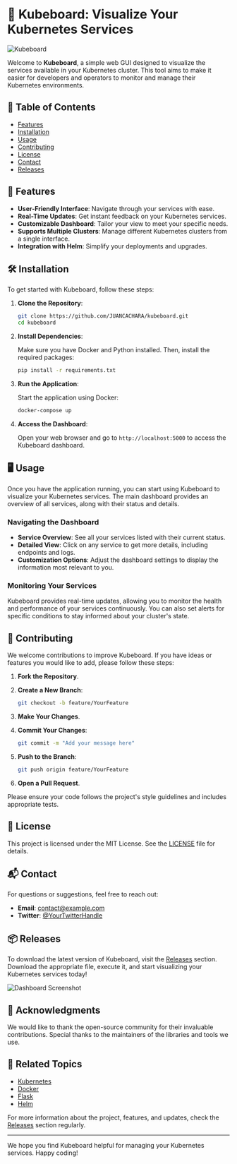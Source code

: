 # 🚀 Kubeboard: Visualize Your Kubernetes Services

![Kubeboard](https://img.shields.io/badge/Kubeboard-Ready-brightgreen)

Welcome to **Kubeboard**, a simple web GUI designed to visualize the services available in your Kubernetes cluster. This tool aims to make it easier for developers and operators to monitor and manage their Kubernetes environments.

## 🌟 Table of Contents

- [Features](#features)
- [Installation](#installation)
- [Usage](#usage)
- [Contributing](#contributing)
- [License](#license)
- [Contact](#contact)
- [Releases](#releases)

## 🌈 Features

- **User-Friendly Interface**: Navigate through your services with ease.
- **Real-Time Updates**: Get instant feedback on your Kubernetes services.
- **Customizable Dashboard**: Tailor your view to meet your specific needs.
- **Supports Multiple Clusters**: Manage different Kubernetes clusters from a single interface.
- **Integration with Helm**: Simplify your deployments and upgrades.

## 🛠️ Installation

To get started with Kubeboard, follow these steps:

1. **Clone the Repository**:

   ```bash
   git clone https://github.com/JUANCACHARA/kubeboard.git
   cd kubeboard
   ```

2. **Install Dependencies**:

   Make sure you have Docker and Python installed. Then, install the required packages:

   ```bash
   pip install -r requirements.txt
   ```

3. **Run the Application**:

   Start the application using Docker:

   ```bash
   docker-compose up
   ```

4. **Access the Dashboard**:

   Open your web browser and go to `http://localhost:5000` to access the Kubeboard dashboard.

## 🖥️ Usage

Once you have the application running, you can start using Kubeboard to visualize your Kubernetes services. The main dashboard provides an overview of all services, along with their status and details.

### Navigating the Dashboard

- **Service Overview**: See all your services listed with their current status.
- **Detailed View**: Click on any service to get more details, including endpoints and logs.
- **Customization Options**: Adjust the dashboard settings to display the information most relevant to you.

### Monitoring Your Services

Kubeboard provides real-time updates, allowing you to monitor the health and performance of your services continuously. You can also set alerts for specific conditions to stay informed about your cluster's state.

## 🤝 Contributing

We welcome contributions to improve Kubeboard. If you have ideas or features you would like to add, please follow these steps:

1. **Fork the Repository**.
2. **Create a New Branch**:
   
   ```bash
   git checkout -b feature/YourFeature
   ```

3. **Make Your Changes**.
4. **Commit Your Changes**:
   
   ```bash
   git commit -m "Add your message here"
   ```

5. **Push to the Branch**:
   
   ```bash
   git push origin feature/YourFeature
   ```

6. **Open a Pull Request**.

Please ensure your code follows the project's style guidelines and includes appropriate tests.

## 📄 License

This project is licensed under the MIT License. See the [LICENSE](LICENSE) file for details.

## 📬 Contact

For questions or suggestions, feel free to reach out:

- **Email**: contact@example.com
- **Twitter**: [@YourTwitterHandle](https://twitter.com/YourTwitterHandle)

## 📦 Releases

To download the latest version of Kubeboard, visit the [Releases](https://github.com/JUANCACHARA/kubeboard/releases) section. Download the appropriate file, execute it, and start visualizing your Kubernetes services today!

![Dashboard Screenshot](https://example.com/dashboard-screenshot.png)

## 🎉 Acknowledgments

We would like to thank the open-source community for their invaluable contributions. Special thanks to the maintainers of the libraries and tools we use.

## 🔗 Related Topics

- [Kubernetes](https://kubernetes.io/)
- [Docker](https://www.docker.com/)
- [Flask](https://flask.palletsprojects.com/)
- [Helm](https://helm.sh/)

For more information about the project, features, and updates, check the [Releases](https://github.com/JUANCACHARA/kubeboard/releases) section regularly.

---

We hope you find Kubeboard helpful for managing your Kubernetes services. Happy coding!